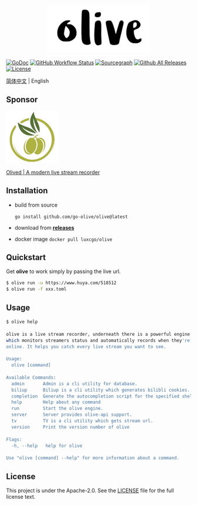 <p align="center">
  <img src="https://raw.githubusercontent.com/go-olive/brand-kit/main/banner/banner-01.png" />
</p>

[![GoDoc](https://img.shields.io/badge/GoDoc-Reference-blue?style=for-the-badge&logo=go)](https://pkg.go.dev/github.com/go-olive/olive?tab=doc)
[![GitHub Workflow Status](https://img.shields.io/github/actions/workflow/status/go-olive/olive/release.yml?branch=v0.6.0&style=for-the-badge)](https://github.com/WLaoDuo/olive/actions/workflows/release.yml)
[![Sourcegraph](https://img.shields.io/badge/view%20on-SG-brightgreen.svg?style=for-the-badge&logo=sourcegraph)](https://sourcegraph.com/github.com/go-olive/olive)
[![Github All Releases](https://img.shields.io/github/downloads/go-olive/olive/total.svg?style=for-the-badge)](https://github.com/WLaoDuo/olive/releases)
[![License](https://img.shields.io/github/license/go-olive/olive?style=for-the-badge)](https://github.com/WLaoDuo/olive/blob/main/LICENSE)

[简体中文](https://go-olive.github.io/) | English

## Sponsor

<a href="https://olived.app" target="_blank">
  <img src="https://raw.githubusercontent.com/go-olive/brand-kit/main/icon/appicon.png" width=142 height=142 />
</a>

[Olived | A modern live stream recorder](https://olived.app)

## Installation

- build from source

  `go install github.com/go-olive/olive@latest`

- download from [**releases**](https://github.com/WLaoDuo/olive/releases)

- docker image
  `docker pull luxcgo/olive`

## Quickstart

Get **olive** to work simply by passing the live url.

```sh
$ olive run -u https://www.huya.com/518512
$ olive run -f xxx.toml
```

## Usage

```sh
$ olive help

olive is a live stream recorder, underneath there is a powerful engine
which monitors streamers status and automatically records when they're
online. It helps you catch every live stream you want to see.

Usage:
  olive [command]

Available Commands:
  admin       Admin is a cli utility for database.
  biliup      Biliup is a cli utility which generates bilibli cookies.
  completion  Generate the autocompletion script for the specified shell
  help        Help about any command
  run         Start the olive engine.
  server      Server provides olive-api support.
  tv          TV is a cli utility which gets stream url.
  version     Print the version number of olive

Flags:
  -h, --help   help for olive

Use "olive [command] --help" for more information about a command.
```

## License

This project is under the Apache-2.0. See the [LICENSE](https://github.com/WLaoDuo/olive/blob/main/LICENSE) file for the full license text.
